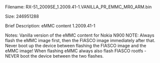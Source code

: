 # 
Filename: RX-51_2009SE_1.2009.41-1.VANILLA_PR_EMMC_MR0_ARM.bin

Size: 246951288

Brief Description: eMMC content 1.2009.41-1

Notes: Vanilla version of the eMMC content for Nokia N900
NOTE: Always flash the eMMC image first, then the FIASCO image immediately after that. Never boot up the device between flashing the FIASCO image and the eMMC image! When flashing eMMC always also flash FIASCO rootfs - NEVER boot the device between the two flashes.
